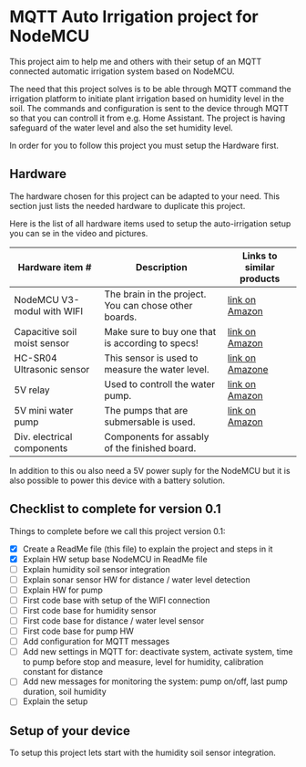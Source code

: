 # MQTT Auto Irrigation project for NodeMCU

This project aim to help me and others with their setup of an MQTT connected automatic irrigation system based on NodeMCU.

The need that this project solves is to be able through MQTT command the irrigation platform to initiate plant irrigation based on humidity level in the soil. The commands and configuration is sent to the device through MQTT so that you can controll it from e.g. Home Assistant. The project is having safeguard of the water level and also the set humidity level.

In order for you to follow this project you must setup the Hardware first.

## Hardware
The hardware chosen for this project can be adapted to your need. This section just lists the needed hardware to duplicate this project.

Here is the list of all hardware items used to setup the auto-irrigation setup you can se in the video and pictures.

| Hardware item #                | Description                                          | Links to similar products          |
| ------------------------------ | -----------------------------------------------------|------------------------------------|
| NodeMCU V3-modul with WIFI     | The brain in the project. You can chose other boards.|[link on Amazon](https://a.co/d/9oF6tCM)
| Capacitive soil moist sensor   | Make sure to buy one that is according to specs!     |[link on Amazon](https://a.co/d/hjZC2gR)
| HC-SR04 Ultrasonic sensor      | This sensor is used to measure the water level.      |[link on Amazone](https://a.co/d/eIeM4bu)
| 5V relay                       | Used to controll the water pump.                     |[link on Amazon](https://a.co/d/5dMYgE1)
| 5V mini water pump             | The pumps that are submersable is used.              |[link on Amazon](https://a.co/d/bT1MYee)
| Div. electrical components     | Components for assably of the finished board.        |

In addition to this ou also need a 5V power suply for the NodeMCU but it is also possible to power this device with a battery solution.

## Checklist to complete for version 0.1
Things to complete before we call this project version 0.1:
- [x] Create a ReadMe file (this file) to explain the project and steps in it
- [x] Explain HW setup base NodeMCU in ReadMe file
- [ ] Explain humidity soil sensor integration
- [ ] Explain sonar sensor HW for distance / water level detection
- [ ] Explain HW for pump
- [ ] First code base with setup of the WIFI connection
- [ ] First code base for humidity sensor
- [ ] First code base for distance / water level sensor
- [ ] First code base for pump HW
- [ ] Add configuration for MQTT messages
- [ ] Add new settings in MQTT for: deactivate system, activate system, time to pump before stop and measure, level for humidity, calibration constant for distance
- [ ] Add new messages for monitoring the system: pump on/off, last pump duration, soil humidity
- [ ] Explain the setup

## Setup of your device
To setup this project lets start with the humidity soil sensor integration.
